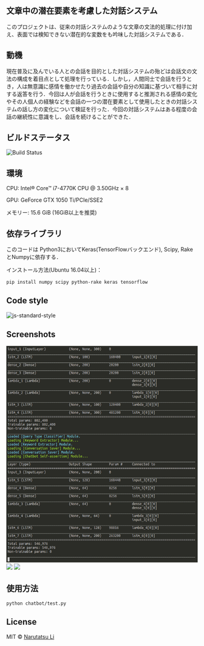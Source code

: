 ## 文章中の潜在要素を考慮した対話システム
このプロジェクトは、従来の対話システムのような文章の文法的処理に付け加え、表面では検知できない潜在的な変数をも吟味した対話システムである．

## 動機
現在普及に及んでいる人との会話を目的とした対話システムの殆どは会話文の文法の構成を着目点として処理を行っている．しかし，人間同士で会話を行うとき，人は無意識に感情を働かせたり過去の会話や自分の知識に基づいて相手に対する返答を行う．今回は人が会話を行うときに使用すると推測される感情の変化やその人個人の経験などを会話の一つの潜在要素として使用したときの対話システムの話し方の変化について検証を行った．今回の対話システムはある程度の会話の継続性に意識をし、会話を続けることができた．


## ビルドステータス

![Build Status](https://travis-ci.org/akashnimare/foco.svg?branch=master)


## 環境
CPU: Intel® Core™ i7-4770K CPU @ 3.50GHz × 8

GPU: GeForce GTX 1050 Ti/PCIe/SSE2

メモリー: 15.6 GiB (16GiB以上を推奨)

## 依存ライブラリ
このコードは Python3においてKeras(TensorFlowバックエンド), Scipy, RakeとNumpyに依存する．

インストール方法(Ubuntu 16.04以上)：
```
pip install numpy scipy python-rake keras tensorflow
```

## Code style

![js-standard-style](https://img.shields.io/badge/code%20style-standard-brightgreen.svg?style=flat)
 
## Screenshots
![](https://github.com/IronEdward/chatbot/blob/master/starting.png)
![](https://github.com/IronEdward/chatbot/blob/master/started.png)
![](https://github.com/IronEdward/chatbot/blob/master/waiting_input.png)


## 使用方法
```
python chatbot/test.py
```
## License
MIT © [Narutatsu Li]()
